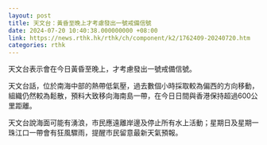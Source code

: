 ```yaml
---
layout: post
title: 天文台：黃昏至晚上才考慮發出一號戒備信號
date: 2024-07-20 10:40:38.000000000 +08:00
link: https://news.rthk.hk/rthk/ch/component/k2/1762409-20240720.htm
categories: rthk
---
```


天文台表示會在今日黃昏至晚上，才考慮發出一號戒備信號。

天文台話，位於南海中部的熱帶低氣壓，過去數個小時採取較為偏西的方向移動，組織仍然較為鬆散，預料大致移向海南島一帶，在今日日間與香港保持超過600公里距離。

天文台說海面可能有湧浪，市民應遠離岸邊及停止所有水上活動；星期日及星期一珠江口一帶會有狂風驟雨，提醒市民留意最新天氣預報。
